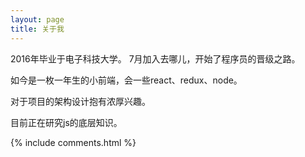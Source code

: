 ```yaml
---
layout: page
title: 关于我 
---
```


2016年毕业于电子科技大学。
7月加入去哪儿，开始了程序员的晋级之路。

如今是一枚一年生的小前端，会一些react、redux、node。

对于项目的架构设计抱有浓厚兴趣。

目前正在研究js的底层知识。

{% include comments.html %}

